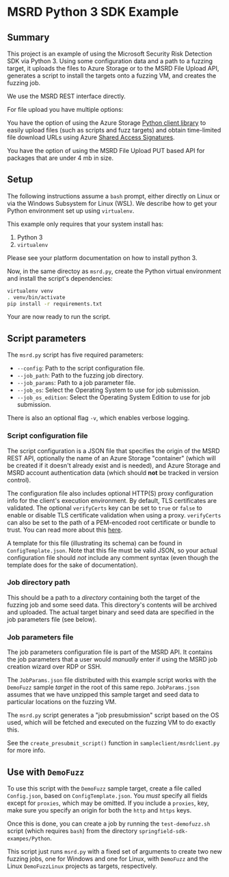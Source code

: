 # MSRD Python 3 SDK Example

## Summary

This project is an example of using the Microsoft Security Risk Detection SDK
via Python 3. Using some configuration data and a path to a fuzzing target, it
uploads the files to Azure Storage or to the MSRD File Upload API, generates a
script to install the targets onto a fuzzing VM, and creates the fuzzing job.

We use the MSRD REST interface directly.

For file upload you have multiple options:

You have the option of using the Azure Storage [Python client
library][1] to easily upload files (such as scripts and fuzz targets) and
obtain time-limited file download URLs using Azure [Shared Access Signatures][2].

You have the option of using the MSRD File Upload PUT based API for packages
that are under 4 mb in size.

[1]: https://azure-storage.readthedocs.io/
[2]: https://docs.microsoft.com/en-us/azure/storage/common/storage-dotnet-shared-access-signature-part-1

## Setup

The following instructions assume a `bash` prompt, either directly on Linux or
via the Windows Subsystem for Linux (WSL). We describe how to get your Python
environment set up using `virtualenv`.

This example only requires that your system install has:

1. Python 3
2. `virtualenv`

Please see your platform documentation on how to install python 3.

Now, in the same directoy as `msrd.py`, create the Python virtual environment
and install the script's dependencies:

```sh
virtualenv venv
. venv/bin/activate
pip install -r requirements.txt
```

Your are now ready to run the script.

## Script parameters

The `msrd.py` script has five required parameters:

- `--config`: Path to the script configuration file.
- `--job_path`: Path to the fuzzing job directory.
- `--job_params`: Path to a job parameter file.
- `--job_os`: Select the Operating System to use for job submission.
- `--job_os_edition`: Select the Operating System Edition to use for job submission.

There is also an optional flag `-v`, which enables verbose logging.

### Script configuration file

The script configuration is a JSON file that specifies the origin of the MSRD
REST API, optionally the name of an Azure Storage "container" (which will be
created if it doesn't already exist and is needed), and Azure Storage and MSRD account authentication data (which should **not** be tracked in version control).

The configuration file also includes optional HTTP(S) proxy configuration info
for the client's execution environment. By default, TLS certificates are
validated. The optional `verifyCerts` key can be set to `true` or `false` to
enable or disable TLS certificate validation when using a proxy. `verifyCerts`
can also be set to the path of a PEM-encoded root certificate or bundle to
trust. You can read more about this
[here](http://docs.python-requests.org/en/latest/user/advanced/#ssl-cert-verification).

A template for this file (illustrating its schema) can be found in
`ConfigTemplate.json`. Note that this file must be valid JSON, so your actual
configuration file should _not_ include any comment syntax (even though the
template does for the sake of documentation).

### Job directory path

This should be a path to a _directory_ containing both the target of the fuzzing
job and some seed data. This directory's contents will be archived and uploaded.
The actual target binary and seed data are specified in the job parameters
file (see below).

### Job parameters file

The job parameters configuration file is part of the MSRD API. It contains the
job parameters that a user would _manually_ enter if using the MSRD job creation
wizard over RDP or SSH.

The `JobParams.json` file distributed with this example script works with the
`DemoFuzz` sample _target_ in the root of this same repo. `JobParams.json`
assumes that we have unzipped this sample target and seed data to particular
locations on the fuzzing VM.

The `msrd.py` script generates a "job presubmission" script based on the OS
used, which will be fetched and executed on the fuzzing VM to do exactly this.

See the `create_presubmit_script()` function in `sampleclient/msrdclient.py`
for more info.

## Use with `DemoFuzz`

To use this script with the `DemoFuzz` sample target, create a file called
`Config.json`, based on `ConfigTemplate.json`. You _must_ specify all fields
except for `proxies`, which may be omitted. If you include a `proxies`, key,
make sure you specify an origin for both the `http` and `https` keys.

Once this is done, you can create a job by running the `test-demofuzz.sh` script
(which requires `bash`) from the directory `springfield-sdk-exampes/Python`.

This script just runs `msrd.py` with a fixed set of arguments to create two new
fuzzing jobs, one for Windows and one for Linux, with `DemoFuzz` and the Linux
`DemoFuzzLinux` projects as targets, respectively.
